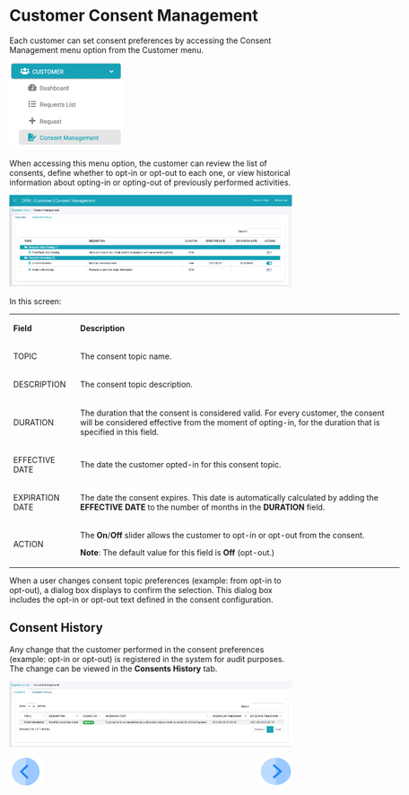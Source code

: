 # Customer Consent Management

Each customer can set consent preferences by accessing the Consent Management menu option from the Customer menu.

 ![image](/articles/DPM/images/Figure_65_Consent_Management_At_Customer_Level.png)

When accessing this menu option, the customer can review the list of consents, define whether to opt-in or opt-out to each one, or view historical information about opting-in or opting-out of previously performed activities.

 ![image](/articles/DPM/images/Figure_66_Customer_Consent_Management_Screen.png)

In this screen:

<table style="width: 696px;">
<tbody>
<tr>
<td style="width: 106px;" width="103">
<p><strong>Field</strong></p>
</td>
<td style="width: 590px;" width="600">
<p><strong>Description</strong></p>
</td>
</tr>
<tr>
<td style="width: 106px;" width="103">
<p>TOPIC</p>
</td>
<td style="width: 590px;" width="600">
<p>The consent topic name.</p>
</td>
</tr>
<tr>
<td style="width: 106px;" width="103">
<p>DESCRIPTION</p>
</td>
<td style="width: 590px;" width="600">
<p>The consent topic description.</p>
</td>
</tr>
<tr>
<td style="width: 106px;" width="103">
<p>DURATION</p>
</td>
<td style="width: 590px;" width="600">
<p>The duration that the consent is considered valid. For every customer, the consent will be considered effective from the moment of opting-in, for the duration that is specified in this field.</p>
</td>
</tr>
<tr>
<td style="width: 106px;" width="103">
<p>EFFECTIVE DATE</p>
</td>
<td style="width: 590px;" width="425">
<p>The date the customer opted-in for this consent topic.</p>
</td>
</tr>
<tr>
<td style="width: 106px;" width="103">
<p>EXPIRATION DATE</p>
</td>
<td style="width: 590px;" width="600">
<p>The date the consent expires. This date is automatically calculated by adding the <strong>EFFECTIVE DATE</strong> to the number of months in the <strong>DURATION</strong> field.</p>
</td>
</tr>
<tr>
<td style="width: 106px;" width="103">
<p>ACTION</p>
</td>
<td style="width: 590px;" width="600">
<p>The <strong>On</strong>/<strong>Off</strong> slider allows the customer to opt-in or opt-out from the consent.</p>
<p><strong>Note</strong>: The default value for this field is <strong>Off</strong> (opt-out.)</p>
</td>
</tr>
</tbody>
</table>

When a user changes consent topic preferences (example: from opt-in to opt-out), a dialog box displays to confirm the selection. This dialog box includes the opt-in or opt-out text defined in the consent configuration. 

## Consent History

Any change that the customer performed in the consent preferences (example: opt-in or opt-out) is registered in the system for audit purposes. The change can be viewed in the <b>Consents History</b> tab.

 ![image](/articles/DPM/images/Figure_67_Consent_History.png)



[![Previous](/articles/DPM/images/Previous.png)](/articles/DPM/08_Consent_Management/05_Obtain_Customer_Consent.md)[<img align="right" width="60" height="54" src="/articles/DPM/images/Next.png">](/articles/DPM/08_Consent_Management/07_CSR_Consent_User_Interface.md)

